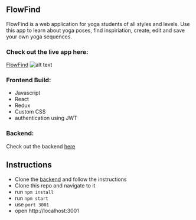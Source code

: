 
## FlowFind

FlowFind is a web application for yoga students of all styles and levels. Use this app to learn about yoga poses, find inspiriation, create, edit and save your own yoga sequences.

### Check out the live app here:
[FlowFind](https://flowfind.netlify.app/)
![alt text](https://i.ibb.co/y0zWsYG/Screen-Shot-2020-12-04-at-2-53-48-PM.png)

### Frontend Build:
- Javascript
- React
- Redux
- Custom CSS
- authentication using JWT

### Backend:
Check out the backend [here](https://github.com/marykang09/project-backend)



## Instructions
- Clone the [backend](https://github.com/marykang09/project-backend) and follow the instructions
- Clone this repo and navigate to it
- run `npm install`
- run `npm start`
- use `port 3001`
- open  http://localhost:3001
